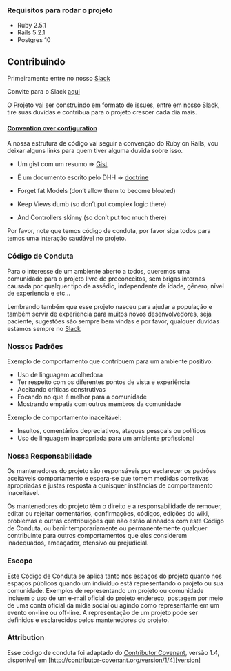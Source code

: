 ### Requisitos para rodar o projeto

- Ruby 2.5.1
- Rails 5.2.1
- Postgres 10

## Contribuindo

Primeiramente entre no nosso [Slack][slack]

Convite para o Slack [aqui][invite]

O Projeto vai ser construindo em formato de issues, entre em nosso Slack, tire suas duvidas e contribua para o projeto crescer cada dia mais.

#### [Convention over configuration][Convention over configuration]

A nossa estrutura de código vai seguir a convenção do Ruby on Rails, vou deixar alguns links para quem tiver alguma duvida sobre isso.

* Um gist com um resumo => [Gist][gist]

* É um documento escrito pelo DHH => [doctrine][doctrine]

* Forget fat Models (don’t allow them to become bloated)
* Keep Views dumb (so don’t put complex logic there)
* And Controllers skinny (so don’t put too much there)

Por favor, note que temos código de conduta, por favor siga todos para temos uma interação saudável no projeto.

### Código de Conduta

Para o interesse de um ambiente aberto a todos, queremos uma comunidade para o projeto livre de preconceitos, sem brigas internas causada por qualquer tipo de assédio, independente de idade, gênero, nível de experiencia e etc...

Lembrando também que esse projeto nasceu para ajudar a população e também servir de experiencia para muitos novos desenvolvedores, seja paciente, sugestões são sempre bem vindas e  por favor, qualquer duvidas estamos sempre no [Slack][slack]

### Nossos Padrões

Exemplo de comportamento que contribuem para um ambiente positivo:

* Uso de linguagem acolhedora
* Ter respeito com os diferentes pontos de vista e experiência
* Aceitando críticas construtivas
* Focando no que é melhor para a comunidade
* Mostrando empatia com outros membros da comunidade

Exemplo de comportamento inaceitável:

* Insultos, comentários depreciativos, ataques pessoais ou políticos
* Uso de linguagem inapropriada para um ambiente profissional

### Nossa Responsabilidade

Os mantenedores do projeto são responsáveis ​​por esclarecer os padrões aceitáveis
comportamento e espera-se que tomem medidas corretivas apropriadas e justas
resposta a quaisquer instâncias de comportamento inaceitável.

Os mantenedores do projeto têm o direito e a responsabilidade de remover, editar ou
rejeitar comentários, confirmações, códigos, edições do wiki, problemas e outras contribuições
que não estão alinhados com este Código de Conduta, ou banir temporariamente ou
permanentemente qualquer contribuinte para outros comportamentos que eles considerem inadequados,
ameaçador, ofensivo ou prejudicial.

### Escopo

Este Código de Conduta se aplica tanto nos espaços do projeto quanto nos espaços públicos
quando um indivíduo está representando o projeto ou sua comunidade. Exemplos de
representando um projeto ou comunidade incluem o uso de um e-mail oficial do projeto
endereço, postagem por meio de uma conta oficial da mídia social ou agindo como
representante em um evento on-line ou off-line. A representação de um projeto pode ser
definidos e esclarecidos pelos mantenedores do projeto.

### Attribution

Esse código de conduta foi adaptado do [Contributor Covenant][homepage], versão 1.4,
disponível em [http://contributor-covenant.org/version/1/4][version]

[homepage]: http://contributor-covenant.org
[version]: http://contributor-covenant.org/version/1/4/
[slack]: https://opensource-br.slack.com
[invite]: https://goo.gl/X44rAA
[gist]: https://gist.github.com/iangreenleaf/b206d09c587e8fc6399e
[doctrine]: https://rubyonrails.org/doctrine/
[Convention over configuration]: https://en.wikipedia.org/wiki/Convention_over_configuration
